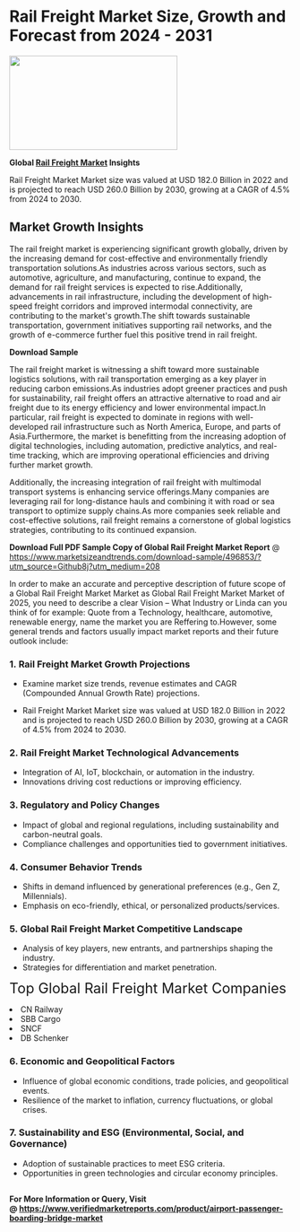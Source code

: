 <H1>Rail Freight Market Size, Growth and Forecast from 2024 - 2031</H1><img class="aligncenter size-medium wp-image-584254" src="https://thirdeyenews.in/wp-content/uploads/2024/09/Global-Market-Research-300x168.jpeg" alt="" width="300" height="168" /><p><strong>Global&nbsp;<a href="https://www.marketsizeandtrends.com/download-sample/496853/?utm_source=Github8j?utm_medium=208">Rail Freight Market</a> Insights</strong></p><p>Rail Freight Market Market size was valued at USD 182.0 Billion in 2022 and is projected to reach USD 260.0 Billion by 2030, growing at a CAGR of 4.5% from 2024 to 2030.</p><p><h2>Market Growth Insights</h2> <p>The rail freight market is experiencing significant growth globally, driven by the increasing demand for cost-effective and environmentally friendly transportation solutions.As industries across various sectors, such as automotive, agriculture, and manufacturing, continue to expand, the demand for rail freight services is expected to rise.Additionally, advancements in rail infrastructure, including the development of high-speed freight corridors and improved intermodal connectivity, are contributing to the market's growth.The shift towards sustainable transportation, government initiatives supporting rail networks, and the growth of e-commerce further fuel this positive trend in rail freight.</p> <p><strong>Download Sample</strong></p> <p>The rail freight market is witnessing a shift toward more sustainable logistics solutions, with rail transportation emerging as a key player in reducing carbon emissions.As industries adopt greener practices and push for sustainability, rail freight offers an attractive alternative to road and air freight due to its energy efficiency and lower environmental impact.In particular, rail freight is expected to dominate in regions with well-developed rail infrastructure such as North America, Europe, and parts of Asia.Furthermore, the market is benefitting from the increasing adoption of digital technologies, including automation, predictive analytics, and real-time tracking, which are improving operational efficiencies and driving further market growth.</p> <p>Additionally, the increasing integration of rail freight with multimodal transport systems is enhancing service offerings.Many companies are leveraging rail for long-distance hauls and combining it with road or sea transport to optimize supply chains.As more companies seek reliable and cost-effective solutions, rail freight remains a cornerstone of global logistics strategies, contributing to its continued expansion.</p> <p><span class=""><strong>Download Full PDF Sample Copy of Global Rail Freight Market Report</strong> @ <a href="https://www.marketsizeandtrends.com/download-sample/496853/?utm_source=Github8j?utm_medium=208" target="_blank">https://www.marketsizeandtrends.com/download-sample/496853/?utm_source=Github8j?utm_medium=208</a></span></p><p>In order to make an accurate and perceptive description of future scope of a Global&nbsp;Rail Freight Market Market as Global&nbsp;Rail Freight Market Market of 2025, you need to describe a clear Vision &ndash; What Industry or Linda can you think of for example: Quote from a Technology, healthcare, automotive, renewable energy, name the market you are Reffering to.However, some general trends and factors usually impact market reports and their future outlook include:</p><h3>1.&nbsp;<strong>Rail Freight Market Growth Projections</strong></h3><ul><li>Examine market size trends, revenue estimates and CAGR (Compounded Annual Growth Rate) projections.</li><li><p>Rail Freight Market Market size was valued at USD 182.0 Billion in 2022 and is projected to reach USD 260.0 Billion by 2030, growing at a CAGR of 4.5% from 2024 to 2030.</p></li></ul><h3>2.&nbsp;<strong>Rail Freight Market Technological Advancements</strong></h3><ul><li>Integration of AI, IoT, blockchain, or automation in the industry.</li><li>Innovations driving cost reductions or improving efficiency.</li></ul><h3>3.&nbsp;<strong>Regulatory and Policy Changes</strong></h3><ul><li>Impact of global and regional regulations, including sustainability and carbon-neutral goals.</li><li>Compliance challenges and opportunities tied to government initiatives.</li></ul><h3>4.&nbsp;<strong>Consumer Behavior Trends</strong></h3><ul><li>Shifts in demand influenced by generational preferences (e.g., Gen Z, Millennials).</li><li>Emphasis on eco-friendly, ethical, or personalized products/services.</li></ul><h3>5.&nbsp;<strong>Global Rail Freight Market Competitive Landscape</strong></h3><ul><li>Analysis of key players, new entrants, and partnerships shaping the industry.</li><li>Strategies for differentiation and market penetration.</li></ul><p data-pm-slice="1 1 []"><span style="color: inherit; font-family: inherit; font-size: 25px;">Top Global Rail Freight Market Companies</span></p><div class="" data-test-id=""><p><li>CN Railway</li><li> SBB Cargo</li><li> SNCF</li><li> DB Schenker</li></p></div><h3>6.&nbsp;<strong>Economic and Geopolitical Factors</strong></h3><ul><li>Influence of global economic conditions, trade policies, and geopolitical events.</li><li>Resilience of the market to inflation, currency fluctuations, or global crises.</li></ul><h3>7.&nbsp;<strong>Sustainability and ESG (Environmental, Social, and Governance)</strong></h3><ul><li>Adoption of sustainable practices to meet ESG criteria.</li><li>Opportunities in green technologies and circular economy principles.</li></ul><h2><strong style="font-size: 14px;">For More Information or Query, Visit @&nbsp;</strong><a style="background-color: #ffffff; font-size: 14px;" href="https://www.marketsizeandtrends.com/report/rail-freight-market/" target="_blank">https://www.verifiedmarketreports.com/product/airport-passenger-boarding-bridge-market</a></h2>